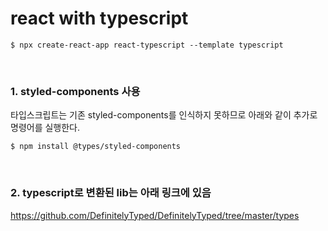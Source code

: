 # react with typescript

```
$ npx create-react-app react-typescript --template typescript
```

<br>

### 1. styled-components 사용
타입스크립트는 기존 styled-components를 인식하지 못하므로 아래와 같이 추가로 명령어를 실행한다.

```
$ npm install @types/styled-components
```

<br>

### 2. typescript로 변환된 lib는 아래 링크에 있음

https://github.com/DefinitelyTyped/DefinitelyTyped/tree/master/types


